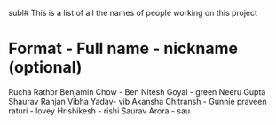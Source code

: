 subl# This is a list of all the names of people working on this project

# Format -   Full name - nickname (optional)
Rucha Rathor
Benjamin Chow - Ben
Nitesh Goyal - green
Neeru Gupta
Shaurav Ranjan
Vibha Yadav- vib
Akansha Chitransh - Gunnie
praveen raturi - lovey
Hrishikesh - rishi
Saurav Arora - sau
